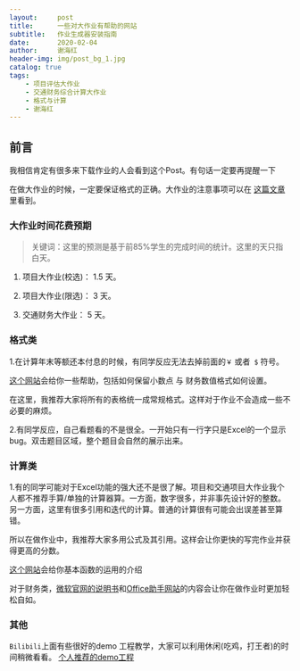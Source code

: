 ```yaml
---
layout:     post
title:      一些对大作业有帮助的网站
subtitle:   作业生成器安装指南
date:       2020-02-04
author:     谢海红
header-img: img/post_bg_1.jpg
catalog: true
tags:
    - 项目评估大作业
    - 交通财务综合计算大作业
    - 格式与计算
    - 谢海红
---
```

## 前言

我相信肯定有很多来下载作业的人会看到这个Post。有句话一定要再提醒一下

在做大作业的时候，一定要保证格式的正确。大作业的注意事项可以在 [这篇文章](https://bjtuxiehh.github.io/2019/11/04/%E8%AE%A1%E7%AE%97%E5%A4%A7%E4%BD%9C%E4%B8%9A%E6%98%93%E8%A7%81%E9%94%99%E8%AF%AF/)里看到。

### 大作业时间花费预期

>关键词：这里的预测是基于前85%学生的完成时间的统计。这里的天只指白天。

1. 项目大作业(校选)： 1.5 天。

2. 项目大作业(限选)： 3 天。

2. 交通财务大作业： 5 天。


### 格式类

1.在计算年末等额还本付息的时候，有同学反应无法去掉前面的`￥` 或者` $` 符号。

[这个网站](http://www.officezhushou.com/excel/jiqiao/2424.html)会给你一些帮助，包括如何保留小数点 与 财务数值格式如何设置。

在这里，我推荐大家将所有的表格统一成常规格式。这样对于作业不会造成一些不必要的麻烦。

2.有同学反应，自己看题看的不是很全。一开始只有一行字只是Excel的一个显示bug。双击题目区域，整个题目会自然的展示出来。

### 计算类
1.有的同学可能对于Excel功能的强大还不是很了解。项目和交通项目大作业我个人都不推荐手算/单独的计算器算。一方面，数字很多，并非事先设计好的整数。另一方面，这里有很多引用和迭代的计算。普通的计算很有可能会出误差甚至算错。

所以在做作业中，我推荐大家多用公式及其引用。这样会让你更快的写完作业并获得更高的分数。

[这个网站](https://www.jianshu.com/p/ce782b18059f)会给你基本函数的运用的介绍

对于财务类，[微软官网的说明书](https://support.office.com/zh-cn/article/%E8%B4%A2%E5%8A%A1%E5%87%BD%E6%95%B0%EF%BC%88%E5%8F%82%E8%80%83%EF%BC%89-5658d81e-6035-4f24-89c1-fbf124c2b1d)和[Office助手网站](http://www.officezhushou.com/excelhansu/71_2.html)的内容会让你在做作业时更加轻松自如。

### 其他
`Bilibili`上面有些很好的demo 工程教学，大家可以利用休闲(吃鸡，打王者)的时间稍微看看。
[个人推荐的demo工程](https://www.bilibili.com/video/av67072304?p=23)

